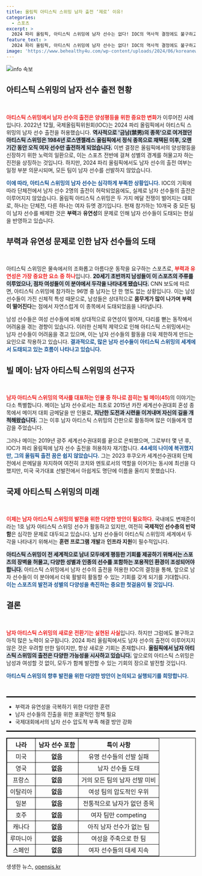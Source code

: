 ```yaml
---
title: 올림픽 아티스틱 스위밍 남자 출전 ‘제로’ 이유!
categories:
  - 스포츠
excerpt: >
  2024 파리 올림픽, 아티스틱 스위밍에 남자 선수는 없다! IOC의 역사적 결정에도 불구하고, 모든 참가국이 남자를 불참시키며 금남의 종목으로 남을 위기. 그 배경과 한계는 과연 무엇일까?
feature_text: >
  2024 파리 올림픽, 아티스틱 스위밍에 남자 선수는 없다! IOC의 역사적 결정에도 불구하고, 모든 참가국이 남자를 불참시키며 금남의 종목으로 남을 위기. 그 배경과 한계는 과연 무엇일까?
image: 'https://www.behealthy4u.com/wp-content/uploads/2024/06/koreanews.jpg'
---
```


<p><img src="https://www.behealthy4u.com/wp-content/uploads/2024/06/koreanews.jpg" alt="info 속보" /></p>

<h2 data-ke-size="size26">아티스틱 스위밍의 남자 선수 출전 현황</h2>

<p data-ke-size="size16">&nbsp;</p>

<p><b><span style="color: #ee2323;">아티스틱 스위밍에서 남자 선수의 출전은 양성평등을 위한 중요한 변화</span></b>가 이루어진 사례입니다. 2022년 12월, 국제올림픽위원회(IOC)는 2024 파리 올림픽에서 아티스틱 스위밍의 남자 선수 출전을 허용했습니다. <b><span style="background-color: #21538527;">역사적으로 '금남(禁男)의 종목'으로 여겨졌던 아티스틱 스위밍은 1984년 로스앤젤레스 올림픽에서 정식 종목으로 채택된 이후, 오랜 기간 동안 오직 여자 선수만 출전하게 되었습니다.</span></b> 이번 결정은 올림픽에서의 양성평등을 신장하기 위한 노력의 일환으로, 이는 스포츠 전반에 걸쳐 성별의 경계를 허물고자 하는 진전을 상징하는 것입니다. 하지만, 2024 파리 올림픽에서도 남자 선수의 출전 여부는 일정 부분 의문시되며, 모든 팀이 남자 선수를 선발하지 않았습니다. </p>

<p><b><span style="color: #1a5490;">이에 따라, 아티스틱 스위밍의 남자 선수는 심각하게 부족한 상황입니다.</span></b> IOC의 기획에 따라 단체전에서 남자 선수 2명의 출전이 허락되었음에도, 실제로 남자 선수들의 출전은 이루어지지 않았습니다. 올림픽 아티스틱 스위밍은 두 가지 메달 전쟁이 벌어지는 대회로, 하나는 단체전, 다른 하나는 여자 듀엣 경기입니다. 현재 참가하는 10개국 중 모든 팀이 남자 선수를 배제한 것은 <strong>부력</strong>과 <strong>유연성</strong>의 문제로 인해 남자 선수들이 도태되는 현실을 반영하고 있습니다. </p>

<h2 data-ke-size="size26">부력과 유연성 문제로 인한 남자 선수들의 도태</h2>

<p data-ke-size="size16">&nbsp;</p>

<p>아티스틱 스위밍은 물속에서의 조화롭고 아름다운 동작을 요구하는 스포츠로, <b><span style="color: #ee2323;">부력과 유연성은 가장 중요한 요소 중 하나</span></b>입니다. <b><span style="background-color: #21538527;">20세기 초반까지 남성들이 이 스포츠의 주류를 이루었으나, 점차 여성들이 이 분야에서 두각을 나타내게 됐습니다.</span></b> CNN 보도에 따르면, 아티스틱 스위밍에 참가하는 96명 중 남자는 단 한 명도 없는 상황입니다. 이는 남성 선수들이 가진 신체적 특성 때문으로, 남성들은 상대적으로 <strong>몸무게가 많이 나가며</strong> <strong>부력이 떨어진다</strong>는 점에서 자연스럽게 이 종목에서 도태되었음을 나타냅니다. </p>

<p>남성 선수들은 여성 선수들에 비해 상대적으로 유연성이 떨어져, 다리를 뻗는 동작에서 어려움을 겪는 경향이 있습니다. 이러한 신체적 제약으로 인해 아티스틱 스위밍에서는 남자 선수들이 어려움을 겪고 있으며, 이는 남자 선수들의 활동을 더욱 제한하게 만드는 요인으로 작용하고 있습니다. <b><span style="color: #1a5490;">결과적으로, 많은 남자 선수들이 아티스틱 스위밍의 세계에서 도태되고 있는 흐름이 나타나고 있습니다.</span></b></p>

<h2 data-ke-size="size26">빌 메이: 남자 아티스틱 스위밍의 선구자</h2>

<p data-ke-size="size16">&nbsp;</p>

<p><b><span style="color: #ee2323;">남자 아티스틱 스위밍의 역사를 대표하는 인물 중 하나로 꼽히는 빌 메이(45)</span></b>의 이야기는 다소 특별합니다. 메이는 남자 선수로서는 최초로 2015년 카잔 세계선수권대회 혼성 종목에서 메이저 대회 금메달을 딴 인물로, <b><span style="background-color: #21538527;">지난한 도전과 시련을 이겨내며 자신의 길을 개척해왔습니다.</span></b> 그는 이후 남자 아티스틱 스위밍의 간판으로 활동하며 많은 이들에게 영감을 주었습니다. </p>

<p>그러나 메이는 2019년 광주 세계선수권대회를 끝으로 은퇴했으며, 그로부터 몇 년 후, IOC가 파리 올림픽에 남자 선수 출전을 허용하자 재기합니다. <b><span style="color: #1a5490;">44세의 나이에 복귀했지만, 그의 올림픽 출전 꿈은 쉽지 않았습니다.</span></b> 그는 2023 후쿠오카 세계선수권대회 단체전에서 은메달을 차지하여 여전히 코치와 멘토로서의 역할을 이어가는 동시에 최선을 다했지만, 미국 국가대표 선발전에서 아쉽게도 명단에 이름을 올리지 못했습니다. </p>

<h2 data-ke-size="size26">국제 아티스틱 스위밍의 미래</h2>

<p data-ke-size="size16">&nbsp;</p>

<p><b><span style="color: #ee2323;">이제는 남자 아티스틱 스위밍의 발전을 위한 다양한 방안이 필요하다.</span></b> 국내에도 변재준이라는 1호 남자 아티스틱 스위밍 선수가 활동하고 있지만, 여전히 <strong>국제적인 선수층의 빈약함</strong>은 심각한 문제로 대두되고 있습니다. 남자 선수들이 아티스틱 스위밍의 세계에서 두각을 나타내기 위해서는 <strong>훈련 프로그램 개발</strong>과 <strong>인프라 지원</strong>이 필수적입니다. </p>

<p><b><span style="background-color: #21538527;">아티스틱 스위밍이 전 세계적으로 남녀 모두에게 평등한 기회를 제공하기 위해서는 스포츠의 장벽을 허물고, 다양한 성별과 인종의 선수를 포함하는 포용적인 환경이 조성되어야 합니다.</span></b> 아티스틱 스위밍에서 남자 선수의 출전을 허용한 IOC의 결정을 통해, 앞으로 남자 선수들이 이 분야에서 더욱 활발히 활동할 수 있는 기회를 갖게 되기를 기대합니다. <b><span style="color: #1a5490;">이는 스포츠의 발전과 성별의 다양성을 촉진하는 중요한 첫걸음이 될 것입니다.</span></b></p>

<h2 data-ke-size="size26">결론</h2>

<p data-ke-size="size16">&nbsp;</p>

<p><b><span style="color: #ee2323;">남자 아티스틱 스위밍의 새로운 전환기는 실현된 사실</span></b>입니다. 하지만 그럼에도 불구하고 아직 많은 노력이 요구됩니다. 2024 파리 올림픽에서도 남자 선수의 출전이 이루어지지 않은 것은 우려할 만한 일이지만, 항상 새로운 기회는 존재합니다. <b><span style="background-color: #21538527;">올림픽에서 남자 아티스틱 스위밍의 출전은 다양한 가능성을 시사하고 있습니다.</span></b> 앞으로의 아티스틱 스위밍은 남성과 여성할 것 없이, 모두가 함께 발전할 수 있는 기회의 장으로 발전할 것입니다. </p>

<p><b><span style="color: #1a5490;">아티스틱 스위밍의 향후 발전을 위한 다양한 방안이 논의되고 실행되기를 희망합니다.</span></b> </p>

<p data-ke-size="size16">&nbsp;</p>

<hr style="border: 1px solid #000;"> 

<ul>
    <li>부력과 유연성을 극복하기 위한 다양한 훈련</li>
    <li>남자 선수들의 진출을 위한 포괄적인 정책 필요</li>
    <li>국제대회에서의 남자 선수 압도적 부족 해결 방안 강화</li>
</ul>

<hr style="border: 1px solid #000;"> 

<table style="border-collapse: collapse; width: 100%; border: 1px solid #000;">
    <thead>
        <tr>
            <th style="border: 1px solid #000; text-align: center;">나라</th>
            <th style="border: 1px solid #000; text-align: center;">남자 선수 포함</th>
            <th style="border: 1px solid #000; text-align: center;">특이 사항</th>
        </tr>
    </thead>
    <tbody>
        <tr>
            <td style="border: 1px solid #000; text-align: center;">미국</td>
            <td style="border: 1px solid #000; text-align: center;"><b>없음</b></td>
            <td style="border: 1px solid #000; text-align: center;">유명 선수들의 선발 실패</td>
        </tr>
        <tr>
            <td style="border: 1px solid #000; text-align: center;">영국</td>
            <td style="border: 1px solid #000; text-align: center;"><b>없음</b></td>
            <td style="border: 1px solid #000; text-align: center;">남자 선수들 도태</td>
        </tr>
        <tr>
            <td style="border: 1px solid #000; text-align: center;">프랑스</td>
            <td style="border: 1px solid #000; text-align: center;"><b>없음</b></td>
            <td style="border: 1px solid #000; text-align: center;">거의 모든 팀의 남자 선발 미비</td>
        </tr>
        <tr>
            <td style="border: 1px solid #000; text-align: center;">이탈리아</td>
            <td style="border: 1px solid #000; text-align: center;"><b>없음</b></td>
            <td style="border: 1px solid #000; text-align: center;">여성 팀의 압도적인 우위</td>
        </tr>
        <tr>
            <td style="border: 1px solid #000; text-align: center;">일본</td>
            <td style="border: 1px solid #000; text-align: center;"><b>없음</b></td>
            <td style="border: 1px solid #000; text-align: center;">전통적으로 남자가 없던 종목</td>
        </tr>
        <tr>
            <td style="border: 1px solid #000; text-align: center;">호주</td>
            <td style="border: 1px solid #000; text-align: center;"><b>없음</b></td>
            <td style="border: 1px solid #000; text-align: center;">여자 팀만 competing</td>
        </tr>
        <tr>
            <td style="border: 1px solid #000; text-align: center;">캐나다</td>
            <td style="border: 1px solid #000; text-align: center;"><b>없음</b></td>
            <td style="border: 1px solid #000; text-align: center;">아직 남자 선수가 없는 팀</td>
        </tr>
        <tr>
            <td style="border: 1px solid #000; text-align: center;">루마니아</td>
            <td style="border: 1px solid #000; text-align: center;"><b>없음</b></td>
            <td style="border: 1px solid #000; text-align: center;">여성을 주축으로 한 팀</td>
        </tr>
        <tr>
            <td style="border: 1px solid #000; text-align: center;">스페인</td>
            <td style="border: 1px solid #000; text-align: center;"><b>없음</b></td>
            <td style="border: 1px solid #000; text-align: center;">여자 선수들의 대세 지속</td>
        </tr>
    </tbody>
</table>
생생한 뉴스, <a href="https://opensis.kr" rel="dofollow">opensis.kr</a>


